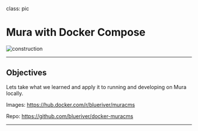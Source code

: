 
class: pic

# Mura with Docker Compose

![construction](images/title-advanced-dockerfiles.jpg)

---

## Objectives

Lets take what we learned and apply it to running and developing on Mura locally.

Images: https://hub.docker.com/r/blueriver/muracms

Repo: https://github.com/blueriver/docker-muracms

---


